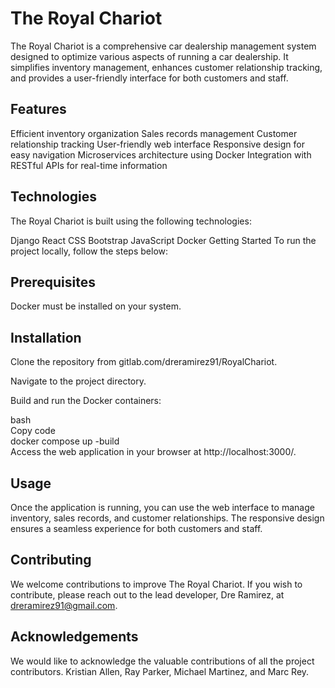 # The Royal Chariot

The Royal Chariot is a comprehensive car dealership management system designed to optimize various aspects of running a car dealership. It simplifies inventory management, enhances customer relationship tracking, and provides a user-friendly interface for both customers and staff.

## Features

Efficient inventory organization
Sales records management
Customer relationship tracking
User-friendly web interface
Responsive design for easy navigation
Microservices architecture using Docker
Integration with RESTful APIs for real-time information

## Technologies

The Royal Chariot is built using the following technologies:

Django
React
CSS
Bootstrap
JavaScript
Docker
Getting Started
To run the project locally, follow the steps below:

## Prerequisites
Docker must be installed on your system.

## Installation
Clone the repository from gitlab.com/dreramirez91/RoyalChariot.

Navigate to the project directory.

Build and run the Docker containers:

bash   
Copy code   
docker compose up -build   
Access the web application in your browser at http://localhost:3000/.

## Usage
Once the application is running, you can use the web interface to manage inventory, sales records, and customer relationships. The responsive design ensures a seamless experience for both customers and staff.

## Contributing
We welcome contributions to improve The Royal Chariot. If you wish to contribute, please reach out to the lead developer, Dre Ramirez, at dreramirez91@gmail.com.

## Acknowledgements
We would like to acknowledge the valuable contributions of all the project contributors. Kristian Allen, Ray Parker, Michael Martinez, and Marc Rey.
